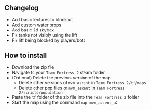 ## Changelog

- Add basic textures to blockout
- Add custom water props
- Add basic 3d skybox
- Fix tanks not visibly using the lift
- Fix lift being blocked by players/bots

## How to install

- Download the zip file
- Navigate to your `Team Fortress 2` steam folder
- (Optional) Delete the previous version of the map
  - Delete other versions of `mvm_ascent` in `Team Fortress 2/tf/maps`
  - Delete other pop files of `mvm_ascent` in `Team Fortress 2/scripts/population`
- Paste the `tf` folder of the zip file into the `Team Fortress 2` folder
- Start the map using the command `map mvm_ascent_a2`
